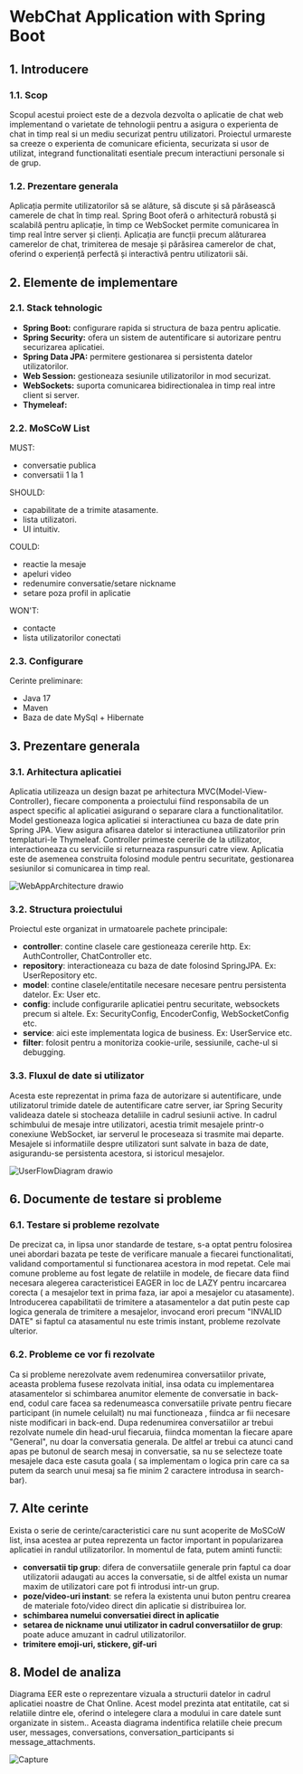 # WebChat Application with Spring Boot

## 1. Introducere

### 1.1. Scop

  Scopul acestui proiect este de a dezvola dezvolta o aplicatie de chat web implementand o varietate de tehnologii pentru a asigura o experienta de chat in timp real si un mediu securizat pentru utilizatori. Proiectul urmareste sa creeze o experienta de comunicare eficienta, securizata si usor de utilizat, integrand functionalitati esentiale precum interactiuni personale si de grup.

### 1.2. Prezentare generala

  Aplicația permite utilizatorilor să se alăture, să discute și să părăsească camerele de chat în timp real. Spring Boot oferă o arhitectură robustă și scalabilă pentru aplicație, în timp ce WebSocket permite comunicarea în timp real între server și clienți. Aplicația are funcții precum alăturarea camerelor de chat, trimiterea de mesaje și părăsirea camerelor de chat, oferind o experiență perfectă și interactivă pentru utilizatorii săi.

## 2. Elemente de implementare

### 2.1. Stack tehnologic
- **Spring Boot:** configurare rapida si structura de baza pentru aplicatie.
- **Spring Security:** ofera un sistem de autentificare si autorizare pentru securizarea aplicatiei.
- **Spring Data JPA:** permitere gestionarea si persistenta datelor utilizatorilor. 
- **Web Session:** gestioneaza sesiunile utilizatorilor in mod securizat.
- **WebSockets:** suporta comunicarea bidirectionalea in timp real intre client si server.
- **Thymeleaf:**

### 2.2. MoSCoW List

MUST: 
- conversatie publica 
- conversatii 1 la 1

SHOULD: 
- capabilitate de a trimite atasamente.
- lista utilizatori.
- UI intuitiv. 

COULD:
- reactie la mesaje
- apeluri video
- redenumire conversatie/setare nickname
- setare poza profil in aplicatie

WON'T:
- contacte
- lista utilizatorilor conectati

### 2.3. Configurare
Cerinte preliminare:
- Java 17
- Maven
- Baza de date MySql + Hibernate

## 3. Prezentare generala

### 3.1. Arhitectura aplicatiei
  Aplicatia utilizeaza un design bazat pe arhitectura MVC(Model-View-Controller), fiecare componenta a proiectului fiind responsabila de un aspect specific al aplicatiei asigurand o separare clara a functionalitatilor. Model gestioneaza logica aplicatiei si interactiunea cu baza de date prin Spring JPA. View asigura afisarea datelor si interactiunea utilizatorilor prin templaturi-le Thymeleaf. Controller primeste cererile de la utilizator, interactioneaza cu serviciile si returneaza raspunsuri catre view. Aplicatia este de asemenea construita folosind module pentru securitate, gestionarea sesiunilor si comunicarea in timp real.

![WebAppArchitecture drawio](https://github.com/user-attachments/assets/69940a13-e91b-410a-bb31-60518e381be3)

### 3.2. Structura proiectului
  Proiectul este organizat in urmatoarele pachete principale:
- **controller**: contine clasele care gestioneaza cererile http. Ex: AuthController, ChatController etc.
- **repository**: interactioneaza cu baza de date folosind SpringJPA. Ex: UserRepository etc.
- **model**: contine clasele/entitatile necesare necesare pentru persistenta datelor. Ex: User etc.
- **config**: include configurarile aplicatiei pentru securitate, websockets precum si altele. Ex: SecurityConfig, EncoderConfig, WebSocketConfig etc.
- **service**: aici este implementata logica de business. Ex: UserService etc.
- **filter**: folosit pentru a monitoriza cookie-urile, sessiunile, cache-ul si debugging.

###  3.3. Fluxul de date si utilizator
  Acesta este reprezentat in prima faza de autorizare si autentificare, unde utilizatorul trimide datele de autentificare catre server, iar Spring Security valideaza datele si stocheaza detaliile in cadrul sesiunii active. In cadrul schimbului de mesaje intre utilizatori, acestia trimit mesajele printr-o conexiune WebSocket, iar serverul le proceseaza si trasmite mai departe. Mesajele si informatiile despre utilizatori sunt salvate in baza de date, asigurandu-se persistenta acestora, si istoricul mesajelor.

  ![UserFlowDiagram drawio](https://github.com/user-attachments/assets/83901e33-e588-4a2b-b7e1-6801769f7daa)

## 6. Documente de testare si probleme

###  6.1. Testare si probleme rezolvate

  De precizat ca, in lipsa unor standarde de testare, s-a optat pentru folosirea unei abordari bazata pe teste de verificare manuale a fiecarei functionalitati, validand comportamentul si functionarea acestora in mod repetat.
Cele mai comune probleme au fost legate de relatiile in modele, de fiecare data fiind necesara alegerea caracteristicei EAGER in loc de LAZY pentru incarcarea corecta ( a mesajelor text in prima faza, iar apoi a mesajelor cu atasamente). Introducerea capabilitatii de trimitere a atasamentelor a dat putin peste cap logica generala de trimitere a mesajelor, invocand erori precum "INVALID DATE" si faptul ca atasamentul nu este trimis instant, probleme rezolvate ulterior.

###  6.2. Probleme ce vor fi rezolvate

  Ca si probleme nerezolvate avem redenumirea conversatiilor private, aceasta problema fusese rezolvata initial, insa odata cu implementarea atasamentelor si schimbarea anumitor elemente de conversatie in back-end, codul care facea sa redenumeasca conversatiile private pentru fiecare participant (in numele celuilalt) nu mai functioneaza , fiindca ar fii necesare niste modificari in back-end. Dupa redenumirea conversatiilor ar trebui rezolvate numele din head-urul fiecaruia, fiindca momentan la fiecare apare "General", nu doar la conversatia generala. De altfel ar trebui ca atunci cand apas pe butonul de search mesaj in conversatie, sa nu se selecteze toate mesajele daca este casuta goala ( sa implementam o logica prin care ca sa putem da search unui mesaj sa fie minim 2 caractere introdusa in search-bar). 

## 7. Alte cerinte

  Exista o serie de cerinte/caracteristici care nu sunt acoperite de MoSCoW list, insa acestea ar putea reprezenta un factor important in popularizarea aplicatiei in randul utilizatorilor. In momentul de fata, putem aminti functii:
* **conversatii tip grup**:  difera de conversatiile generale prin faptul ca doar utilizatorii adaugati au acces la conversatie, si de altfel exista un numar maxim de utilizatori care pot fi introdusi intr-un grup.
* **poze/video-uri instant**: se refera la existenta unui buton pentru crearea de materiale foto/video direct din aplicatie si distribuirea lor.
* **schimbarea numelui conversatiei direct in aplicatie**
* **setarea de nickname unui utilizator in cadrul conversatiilor de grup**: poate aduce amuzant in cadrul utilizatorilor.
* **trimitere emoji-uri, stickere, gif-uri**

## 8. Model de analiza

  Diagrama EER este o reprezentare vizuala a structurii datelor in cadrul aplicatiei noastre de Chat Online. Acest model prezinta atat entitatile, cat si relatiile dintre ele, oferind o intelegere clara a modului in care datele sunt organizate in sistem.. Aceasta diagrama indentifica relatiile cheie precum user, messages, conversations, conversation_participants si message_attachments.

  ![Capture](https://github.com/user-attachments/assets/bbdf8ba7-fe06-4345-8b01-d7ba8a21123b)

